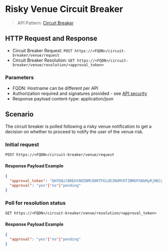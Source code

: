# Risky Venue Circuit Breaker

> API Pattern: [Circuit Breaker](../../../api-patterns.md#circuit-breaker)

## HTTP Request and Response

- Circuit Breaker Request: ```POST https://<FQDN>/circuit-breaker/venue/request```
- Circuit Breaker Resolution: ```GET https://<FQDN>/circuit-breaker/venue/resolution/<approval_token>```

### Parameters

- FQDN: Hostname can be different per API
- Authorization required and signatures provided - see [API security](../../../api-security.md)
- Response payload content-type: application/json

## Scenario

The circuit breaker is polled following a risky venue notification to get a decision on whether to proceed to notify the user of the venue risk.

### Initial request
```POST https://<FQDN>/circuit-breaker/venue/request```

#### Response Payload Example

```json
{
  "approval_token": "QkFDQzlBREUtN0ZBMC00RTFELUE3NUMtRTZBMUFGNkMyRjNECg",
  "approval": "yes"|"no"|"pending"  
}
```

### Poll for resolution status

```GET https://<FQDN>/circuit-breaker/venue/resolution/<approval_token>```

#### Response Payload Example

```json
{
  "approval": "yes"|"no"|"pending"
}
```
